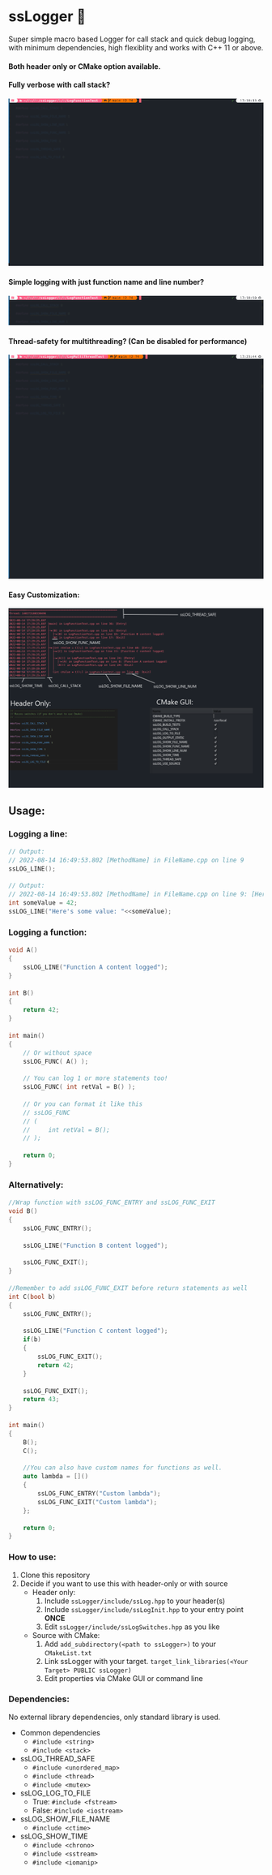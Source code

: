# ssLogger 📔

Super simple macro based Logger for call stack and quick debug logging, with minimum dependencies, high flexiblity and works with C++ 11 or above.

#### Both header only or CMake option available.

#### Fully verbose with call stack?
![demo](./resources/demo.gif)

#### Simple logging with just function name and line number?
![demo2](./resources/demo2.gif)

#### Thread-safety for multithreading? (Can be disabled for performance)
![demo2](./resources/demo3.gif)

#### Easy Customization:
![cus](./resources/customization.png)


## Usage:

### Logging a line:
```c++
// Output:
// 2022-08-14 16:49:53.802 [MethodName] in FileName.cpp on line 9
ssLOG_LINE();

// Output:
// 2022-08-14 16:49:53.802 [MethodName] in FileName.cpp on line 9: [Here's some value: 42]
int someValue = 42;
ssLOG_LINE("Here's some value: "<<someValue);
```

### Logging a function:
```c++
void A()
{
    ssLOG_LINE("Function A content logged");
}

int B()
{
    return 42;
}

int main()
{
    // Or without space
    ssLOG_FUNC( A() );
    
    // You can log 1 or more statements too!
    ssLOG_FUNC( int retVal = B() );

    // Or you can format it like this
    // ssLOG_FUNC
    // (
    //     int retVal = B();
    // );

    return 0;
}

```

### Alternatively:

```c++
//Wrap function with ssLOG_FUNC_ENTRY and ssLOG_FUNC_EXIT
void B()
{
    ssLOG_FUNC_ENTRY();

    ssLOG_LINE("Function B content logged");
    
    ssLOG_FUNC_EXIT();
}

//Remember to add ssLOG_FUNC_EXIT before return statements as well
int C(bool b)
{
    ssLOG_FUNC_ENTRY();
    
    ssLOG_LINE("Function C content logged");
    if(b)
    {
        ssLOG_FUNC_EXIT();
        return 42;
    }

    ssLOG_FUNC_EXIT();
    return 43;
}

int main()
{
    B();
    C();

    //You can also have custom names for functions as well.
    auto lambda = []()
    {
        ssLOG_FUNC_ENTRY("Custom lambda");
        ssLOG_FUNC_EXIT("Custom lambda");
    };

    return 0;
}
```

### How to use:
1. Clone this repository
2. Decide if you want to use this with header-only or with source
    - Header only:
        1. Include `ssLogger/include/ssLog.hpp` to your header(s)
        2. Include `ssLogger/include/ssLogInit.hpp` to your entry point **ONCE**
        3. Edit `ssLogger/include/ssLogSwitches.hpp` as you like
    - Source with CMake:
        1. Add `add_subdirectory(<path to ssLogger>)` to your `CMakeList.txt`
        2. Link ssLogger with your target. `target_link_libraries(<Your Target> PUBLIC ssLogger)`
        3. Edit properties via CMake GUI or command line

### Dependencies:

No external library dependencies, only standard library is used.

- Common dependencies
    - `#include <string>`
    - `#include <stack>`
- ssLOG_THREAD_SAFE
    - `#include <unordered_map>`
    - `#include <thread>`
    - `#include <mutex>`
- ssLOG_LOG_TO_FILE
    - True: `#include <fstream>`
    - False: `#include <iostream>`
- ssLOG_SHOW_FILE_NAME
    - `#include <ctime>`
- ssLOG_SHOW_TIME
    - `#include <chrono>`
    - `#include <sstream>`
    - `#include <iomanip>`